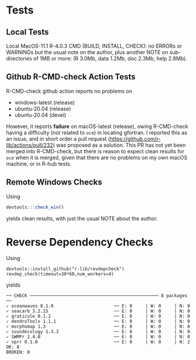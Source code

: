 # Tests

## Local Tests

Local MacOS-11.1 R-4.0.3 CMD (BUILD, INSTALL, CHECK): no ERRORs or WARNINGs but
the usual note on the author, plus another NOTE on sub-directories of 1MB or
more: (R 3.0Mb, data 1.2Mb, doc 2.3Mb, help 2.8Mb).

## Github R-CMD-check Action Tests

R-CMD-check github action reports no problems on
* windows-latest (release)
* ubuntu-20.04 (release)
* ubuntu-20.04 (devel)

However, it reports **failure** on macOS-latest (release), owing R-CMD-check
having a difficulty (not related to `oce`) in locating gfortran. I reported
this as an issue, and in short order a pull request
(https://github.com/r-lib/actions/pull/232) was proposed as a solution.  This
PR has not yet been merged into R-CMD-check, but there is reason to expect
clean results for `oce` when it is merged, given that there are no problems on
my own macOS machine, or in R-hub tests.


## Remote Windows Checks

Using
```R
devtools:::check_win()
```
yields clean results, with just the usual NOTE about the author.

# Reverse Dependency Checks

Using
```
devtools::install_github("r-lib/revdepcheck")
revdep_check(timeout=30*60,num_workers=4)
```
yields
```
── CHECK ───────────────────────────────────────────────── 8 packages ──
✓ oceanwaves 0.1.0                       ── E: 0     | W: 0     | N: 0    
✓ seacarb 3.2.15                         ── E: 0     | W: 0     | N: 0    
✓ graticule 0.1.2                        ── E: 0     | W: 0     | N: 0    
✓ dendroTools 1.1.1                      ── E: 0     | W: 0     | N: 0    
✓ morphomap 1.3                          ── E: 0     | W: 0     | N: 0    
✓ soundecology 1.3.3                     ── E: 0     | W: 0     | N: 0    
✓ SWMPr 2.4.0                            ── E: 0     | W: 0     | N: 0    
✓ vprr 0.1.0                             ── E: 0     | W: 0     | N: 2    
OK: 8                                                                 
BROKEN: 0
```

